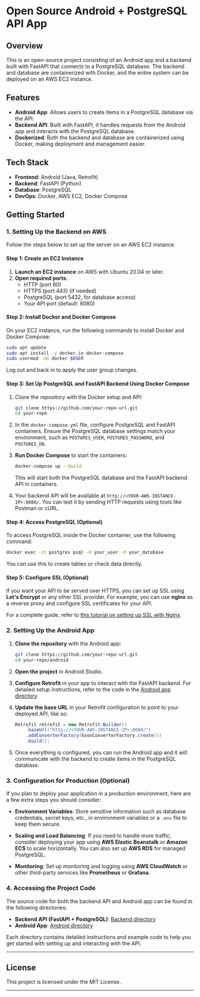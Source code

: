 
# Open Source Android + PostgreSQL API App

## Overview
This is an open-source project consisting of an Android app and a backend built with FastAPI that connects to a PostgreSQL database. The backend and database are containerized with Docker, and the entire system can be deployed on an AWS EC2 instance.

## Features
- **Android App**: Allows users to create items in a PostgreSQL database via the API.
- **Backend API**: Built with FastAPI, it handles requests from the Android app and interacts with the PostgreSQL database.
- **Dockerized**: Both the backend and database are containerized using Docker, making deployment and management easier.

## Tech Stack
- **Frontend**: Android (Java, Retrofit)
- **Backend**: FastAPI (Python)
- **Database**: PostgreSQL
- **DevOps**: Docker, AWS EC2, Docker Compose

## Getting Started

### 1. Setting Up the Backend on AWS

Follow the steps below to set up the server on an AWS EC2 instance.

#### Step 1: Create an EC2 Instance

1. **Launch an EC2 instance** on AWS with Ubuntu 20.04 or later.
2. **Open required ports**: 
   - HTTP (port 80)
   - HTTPS (port 443) (if needed)
   - PostgreSQL (port 5432, for database access)
   - Your API port (default: 8080)

#### Step 2: Install Docker and Docker Compose

On your EC2 instance, run the following commands to install Docker and Docker Compose:

```bash
sudo apt update
sudo apt install -y docker.io docker-compose
sudo usermod -aG docker $USER
```

Log out and back in to apply the user group changes.

#### Step 3: Set Up PostgreSQL and FastAPI Backend Using Docker Compose

1. Clone the repository with the Docker setup and API:

    ```bash
    git clone https://github.com/your-repo-url.git
    cd your-repo
    ```

2. In the `docker-compose.yml` file, configure PostgreSQL and FastAPI containers. Ensure the PostgreSQL database settings match your environment, such as `POSTGRES_USER`, `POSTGRES_PASSWORD`, and `POSTGRES_DB`.

3. **Run Docker Compose** to start the containers:
   
    ```bash
    docker-compose up --build
    ```

   This will start both the PostgreSQL database and the FastAPI backend API in containers.

4. Your backend API will be available at `http://<YOUR-AWS-INSTANCE-IP>:8080/`. You can test it by sending HTTP requests using tools like Postman or cURL.

#### Step 4: Access PostgreSQL (Optional)

To access PostgreSQL inside the Docker container, use the following command:

```bash
docker exec -it postgres psql -U your_user -d your_database
```

You can use this to create tables or check data directly.

#### Step 5: Configure SSL (Optional)

If you want your API to be served over HTTPS, you can set up SSL using **Let's Encrypt** or any other SSL provider. For example, you can use **nginx** as a reverse proxy and configure SSL certificates for your API.

For a complete guide, refer to [this tutorial on setting up SSL with Nginx](https://nginx.org/en/docs/http/configuring_https_servers.html).

### 2. Setting Up the Android App

1. **Clone the repository** with the Android app:

    ```bash
    git clone https://github.com/your-repo-url.git
    cd your-repo/android
    ```

2. **Open the project** in Android Studio.

3. **Configure Retrofit** in your app to interact with the FastAPI backend. For detailed setup instructions, refer to the code in the [Android app directory](https://github.com/your-repo-url/android).

4. **Update the base URL** in your Retrofit configuration to point to your deployed API, like so:
   
   ```java
   Retrofit retrofit = new Retrofit.Builder()
       .baseUrl("http://<YOUR-AWS-INSTANCE-IP>:8080/")
       .addConverterFactory(GsonConverterFactory.create())
       .build();
   ```

5. Once everything is configured, you can run the Android app and it will communicate with the backend to create items in the PostgreSQL database.

### 3. Configuration for Production (Optional)

If you plan to deploy your application in a production environment, here are a few extra steps you should consider:

- **Environment Variables**: Store sensitive information such as database credentials, secret keys, etc., in environment variables or a `.env` file to keep them secure.
  
- **Scaling and Load Balancing**: If you need to handle more traffic, consider deploying your app using **AWS Elastic Beanstalk** or **Amazon ECS** to scale horizontally. You can also set up **AWS RDS** for managed PostgreSQL.

- **Monitoring**: Set up monitoring and logging using **AWS CloudWatch** or other third-party services like **Prometheus** or **Grafana**.

### 4. Accessing the Project Code

The source code for both the backend API and Android app can be found in the following directories:

- **Backend API (FastAPI + PostgreSQL)**: [Backend directory](https://github.com/your-repo-url/backend)
- **Android App**: [Android directory](https://github.com/your-repo-url/android)

Each directory contains detailed instructions and example code to help you get started with setting up and interacting with the API.

---

## License
This project is licensed under the MIT License.

---



